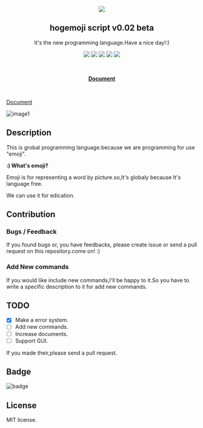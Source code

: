 <p align="center">
             <img src="https://raw.githubusercontent.com/frozelab/hogemoji_script/main/logo.svg">
            <h2 align="center">hogemoji script v0.02 beta</h2>
            <p align="center">It's the new programming language.Have a nice day!:)</p>
            <p align="center">
                <img src="http://img.shields.io/badge/license-MIT-blue.svg?style=flat">
                <img src="http://img.shields.io/badge/emoji🙃-00aacc.svg?style=flat">
                <img src="http://img.shields.io/badge/language-javascript-aa00cc.svg?style=flat">
                <img src="http://img.shields.io/badge/pull requests-welcome-green.svg?style=flat">
                <img src="http://img.shields.io/badge/issue-welcome-green.svg?style=flat">
            </p><br>
            <p align="center"><strong><a href="https://rihitosan.com/blog/hogemoji_docintr.html">Document</a></strong></p>
            <br>

[Document](https://rihitosan.com/blog/hogemoji_docintr.html)


![image1](https://user-images.githubusercontent.com/76610702/150675688-7e8af047-b429-4d49-a6af-1a2d2945777f.png)

## Description
This is grobal programming language.because we are programming for use "emoji".

<strong>:) What's emoji?</strong>

Emoji is for representing a word by picture.so,It's globaly because It's language free.

We can use it for edication.



## Contribution

### Bugs / Feedback

If you found bugs or, you have feedbacks, please create issue or send a pull request on this repository.come on! :)

### Add New commands

If you would like include new commands,I'll be happy to it.So you have to write a specific description to it for add new commands.

## TODO

- [x] Make a error system.
- [ ] Add new commands.
- [ ] Increase documents.
- [ ] Support GUI.

If you made their,please send a pull request.


## Badge

![badge](https://img.shields.io/badge/language-hogemoji%20script%20%F0%9F%99%83-00aacc.svg?style=flat)



## License
MIT license.
